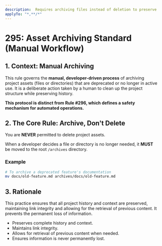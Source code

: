 ```yaml
---
description:  Requires archiving files instead of deletion to preserve project history
applyTo: "*,**/*"
---
```



# 295: Asset Archiving Standard (Manual Workflow)

## 1. Context: Manual Archiving

This rule governs the **manual, developer-driven process** of archiving project assets (files or directories) that are deprecated or no longer in active use. It is a deliberate action taken by a human to clean up the project structure while preserving history.

**This protocol is distinct from Rule #296, which defines a safety mechanism for automated operations.**

## 2. The Core Rule: Archive, Don't Delete

You are **NEVER** permitted to delete project assets.

When a developer decides a file or directory is no longer needed, it **MUST** be moved to the root `/archives` directory.

### Example
```bash
# To archive a deprecated feature's documentation
mv docs/old-feature.md archives/docs/old-feature.md
```

## 3. Rationale

This practice ensures that all project history and context are preserved, maintaining link integrity and allowing for the retrieval of previous content. It prevents the permanent loss of information.

- Preserves complete history and context.
- Maintains link integrity.
- Allows for retrieval of previous content when needed.
- Ensures information is never permanently lost.
